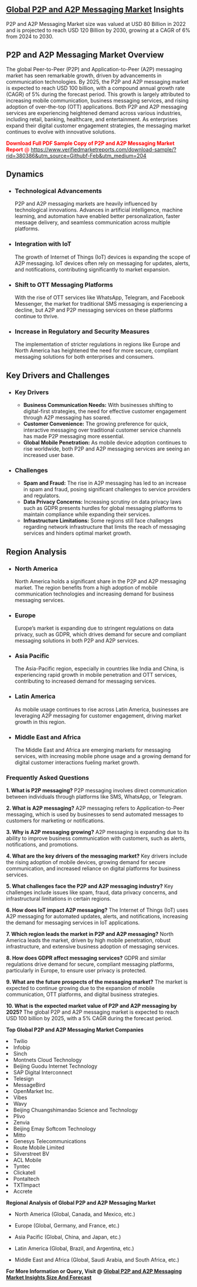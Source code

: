 <h2><a href="https://www.verifiedmarketreports.com/download-sample/?rid=380386&amp;utm_source=Githubf&amp;utm_medium=204" target="_blank">Global P2P and A2P Messaging Market</a> Insights</h2><p>P2P and A2P Messaging Market size was valued at USD 80 Billion in 2022 and is projected to reach USD 120 Billion by 2030, growing at a CAGR of 6% from 2024 to 2030.</p><p><!DOCTYPE html> <html lang="en"> <head> <meta charset="UTF-8"> <meta name="viewport" content="width=device-width, initial-scale=1.0"> <meta name="description" content="P2P and A2P Messaging Market analysis, key drivers, challenges, and regional insights. Get market size, trends, and forecasts."/> <meta name="keywords" content="P2P Messaging, A2P Messaging, Market size, Market growth, Industry trends, Dynamics, Key Drivers, Market Challenges"/> <title>P2P and A2P Messaging Market Overview</title> </head> <body> <h2>P2P and A2P Messaging Market Overview</h2> <p>The global Peer-to-Peer (P2P) and Application-to-Peer (A2P) messaging market has seen remarkable growth, driven by advancements in communication technologies. By 2025, the P2P and A2P messaging market is expected to reach USD 100 billion, with a compound annual growth rate (CAGR) of 5% during the forecast period. This growth is largely attributed to increasing mobile communication, business messaging services, and rising adoption of over-the-top (OTT) applications. Both P2P and A2P messaging services are experiencing heightened demand across various industries, including retail, banking, healthcare, and entertainment. As enterprises expand their digital customer engagement strategies, the messaging market continues to evolve with innovative solutions. <p><span class=""><span style="color: #ff0000;"><strong>Download Full PDF Sample Copy of P2P and A2P Messaging Market Report</strong> @ </span><a href="https://www.verifiedmarketreports.com/download-sample/?rid=380386&amp;utm_source=Githubf-Feb&amp;utm_medium=204" target="_blank">https://www.verifiedmarketreports.com/download-sample/?rid=380386&amp;utm_source=Githubf-Feb&amp;utm_medium=204</a></span></p> <h2>Dynamics</h2> <ul> <li><h3>Technological Advancements</h3> P2P and A2P messaging markets are heavily influenced by technological innovations. Advances in artificial intelligence, machine learning, and automation have enabled better personalization, faster message delivery, and seamless communication across multiple platforms. </li> <li><h3>Integration with IoT</h3> The growth of Internet of Things (IoT) devices is expanding the scope of A2P messaging. IoT devices often rely on messaging for updates, alerts, and notifications, contributing significantly to market expansion. </li> <li><h3>Shift to OTT Messaging Platforms</h3> With the rise of OTT services like WhatsApp, Telegram, and Facebook Messenger, the market for traditional SMS messaging is experiencing a decline, but A2P and P2P messaging services on these platforms continue to thrive. </li> <li><h3>Increase in Regulatory and Security Measures</h3> The implementation of stricter regulations in regions like Europe and North America has heightened the need for more secure, compliant messaging solutions for both enterprises and consumers. </li> </ul> <h2>Key Drivers and Challenges</h2> <ul> <li><h3>Key Drivers</h3> <ul> <li><strong>Business Communication Needs:</strong> With businesses shifting to digital-first strategies, the need for effective customer engagement through A2P messaging has soared.</li> <li><strong>Customer Convenience:</strong> The growing preference for quick, interactive messaging over traditional customer service channels has made P2P messaging more essential.</li> <li><strong>Global Mobile Penetration:</strong> As mobile device adoption continues to rise worldwide, both P2P and A2P messaging services are seeing an increased user base.</li> </ul> </li> <li><h3>Challenges</h3> <ul> <li><strong>Spam and Fraud:</strong> The rise in A2P messaging has led to an increase in spam and fraud, posing significant challenges to service providers and regulators.</li> <li><strong>Data Privacy Concerns:</strong> Increasing scrutiny on data privacy laws such as GDPR presents hurdles for global messaging platforms to maintain compliance while expanding their services.</li> <li><strong>Infrastructure Limitations:</strong> Some regions still face challenges regarding network infrastructure that limits the reach of messaging services and hinders optimal market growth.</li> </ul> </li> </ul> <h2>Region Analysis</h2> <ul> <li><h3>North America</h3> North America holds a significant share in the P2P and A2P messaging market. The region benefits from a high adoption of mobile communication technologies and increasing demand for business messaging services. </li> <li><h3>Europe</h3> Europe’s market is expanding due to stringent regulations on data privacy, such as GDPR, which drives demand for secure and compliant messaging solutions in both P2P and A2P services. </li> <li><h3>Asia Pacific</h3> The Asia-Pacific region, especially in countries like India and China, is experiencing rapid growth in mobile penetration and OTT services, contributing to increased demand for messaging services. </li> <li><h3>Latin America</h3> As mobile usage continues to rise across Latin America, businesses are leveraging A2P messaging for customer engagement, driving market growth in this region. </li> <li><h3>Middle East and Africa</h3> The Middle East and Africa are emerging markets for messaging services, with increasing mobile phone usage and a growing demand for digital customer interactions fueling market growth. </li> </ul> <h3>Frequently Asked Questions</h3> <p><strong>1. What is P2P messaging?</strong> P2P messaging involves direct communication between individuals through platforms like SMS, WhatsApp, or Telegram.</p> <p><strong>2. What is A2P messaging?</strong> A2P messaging refers to Application-to-Peer messaging, which is used by businesses to send automated messages to customers for marketing or notifications.</p> <p><strong>3. Why is A2P messaging growing?</strong> A2P messaging is expanding due to its ability to improve business communication with customers, such as alerts, notifications, and promotions.</p> <p><strong>4. What are the key drivers of the messaging market?</strong> Key drivers include the rising adoption of mobile devices, growing demand for secure communication, and increased reliance on digital platforms for business services.</p> <p><strong>5. What challenges face the P2P and A2P messaging industry?</strong> Key challenges include issues like spam, fraud, data privacy concerns, and infrastructural limitations in certain regions.</p> <p><strong>6. How does IoT impact A2P messaging?</strong> The Internet of Things (IoT) uses A2P messaging for automated updates, alerts, and notifications, increasing the demand for messaging services in IoT applications.</p> <p><strong>7. Which region leads the market in P2P and A2P messaging?</strong> North America leads the market, driven by high mobile penetration, robust infrastructure, and extensive business adoption of messaging services.</p> <p><strong>8. How does GDPR affect messaging services?</strong> GDPR and similar regulations drive demand for secure, compliant messaging platforms, particularly in Europe, to ensure user privacy is protected.</p> <p><strong>9. What are the future prospects of the messaging market?</strong> The market is expected to continue growing due to the expansion of mobile communication, OTT platforms, and digital business strategies.</p> <p><strong>10. What is the expected market value of P2P and A2P messaging by 2025?</strong> The global P2P and A2P messaging market is expected to reach USD 100 billion by 2025, with a 5% CAGR during the forecast period.</p> </body> </html> </p><p><strong>Top Global P2P and A2P Messaging Market Companies</strong></p><div data-test-id=""><p><li>Twilio</li><li> Infobip</li><li> Sinch</li><li> Montnets Cloud Technology</li><li> Beijing Guodu Internet Technology</li><li> SAP Digital Interconnect</li><li> Telesign</li><li> MessageBird</li><li> OpenMarket Inc.</li><li> Vibes</li><li> Wavy</li><li> Beijing Chuangshimandao Science and Technology</li><li> Plivo</li><li> Zenvia</li><li> Beijing Emay Softcom Technology</li><li> Mitto</li><li> Genesys Telecommunications</li><li> Route Mobile Limited</li><li> Silverstreet BV</li><li> ACL Mobile</li><li> Tyntec</li><li> Clickatell</li><li> Pontaltech</li><li> TXTImpact</li><li> Accrete</li></p><div><strong>Regional Analysis of&nbsp;Global P2P and A2P Messaging Market</strong></div><ul><li dir="ltr"><p dir="ltr">North America&nbsp;(Global, Canada, and Mexico, etc.)</p></li><li dir="ltr"><p dir="ltr">Europe (Global, Germany, and France, etc.)</p></li><li dir="ltr"><p dir="ltr">Asia Pacific&nbsp;(Global, China, and Japan, etc.)</p></li><li dir="ltr"><p dir="ltr">Latin America&nbsp;(Global, Brazil, and Argentina, etc.)</p></li><li dir="ltr">Middle East and Africa&nbsp;(Global, Saudi Arabia, and South Africa, etc.)</li></ul><p><strong>For More Information or Query, Visit @&nbsp;</strong><strong><a href="https://www.verifiedmarketreports.com/product/p2p-and-a2p-messaging-market/?utm_source=Githubf&amp;utm_medium=204" target="_blank">Global P2P and A2P Messaging Market Insights Size And Forecast</a></strong></p></div>
